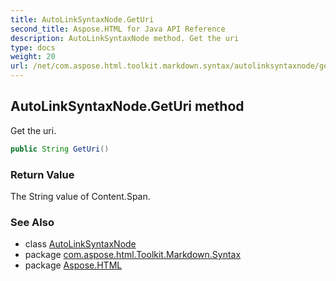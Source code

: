 ```yaml
---
title: AutoLinkSyntaxNode.GetUri
second_title: Aspose.HTML for Java API Reference
description: AutoLinkSyntaxNode method. Get the uri
type: docs
weight: 20
url: /net/com.aspose.html.toolkit.markdown.syntax/autolinksyntaxnode/geturi/
---
```

## AutoLinkSyntaxNode.GetUri method

Get the uri.

```java
public String GetUri()
```

### Return Value

The String value of Content.Span.

### See Also

* class [AutoLinkSyntaxNode](../)
* package [com.aspose.html.Toolkit.Markdown.Syntax](../../autolinksyntaxnode/)
* package [Aspose.HTML](../../../)
